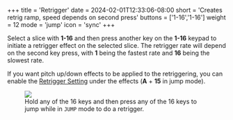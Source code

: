 +++
title = 'Retrigger'
date = 2024-02-01T12:33:06-08:00
short = 'Creates retrig ramp, speed depends on second press'
buttons = ['1-16','1-16']
weight = 12
mode = 'jump'
icon = 'sync'
+++


Select a slice with **1-16** and then press another key on the **1-16** keypad to initiate a retrigger effect on the selected slice. The retrigger rate will depend on the second key press, with **1** being the fastest rate and **16** being the slowest rate.

If you want pitch up/down effects to be applied to the retriggering, you can enable the [Retrigger Setting](#retrigger-settings) under the effects (**A** + **15** in jump mode).

<figure class="imgcombo">
<img loading="lazy" src="/img/retrigger.webp">
<figcaption>Hold any of the 16 keys and then press any of the 16 keys to jump while in <code>JUMP</code> mode to do a retrigger.</figcaption>
</figure>
